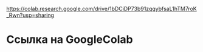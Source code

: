 https://colab.research.google.com/drive/1bDCiDP73b91zqqybfsaL1hTM7roK_Rwn?usp=sharing

# Ссылка на GoogleColab 
